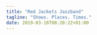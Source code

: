 ```yaml
---
title: "Red Jackets Jazzband"
tagline: "Shows. Places. Times."
date: 2019-03-16T08:20:22+01:00
---
```


<script type="text/javascript">
function readFile(file, callback)
{
    var f = new XMLHttpRequest();
    f.open("GET", file, false);
    f.onreadystatechange = function ()
    {
        if(f.readyState === 4)
        {
            if(f.status === 200 || f.status == 0)
            {
                var res= f.responseText;
                callback(res);
            }
        }
    }
    f.send(null);
}

function parse_showlist(data) {
    var shows = data.split('\n');
    var number_of_shows = shows.length - 1;

    var table = document.getElementById("showTable");

    for (var i = 0; i < number_of_shows; i++) {
        var show_date = shows[i].split(",")[0];
        var show_name = shows[i].split(",")[1];

        var row = table.insertRow(-1);
        var cell = row.insertCell(-1);
	cell.innerHTML = show_date
        var cell = row.insertCell(-1);
        cell.innerHTML = show_name
    }
}

function loadShows() {
    readFile('shows.txt', parse_showlist) 
}

window[ addEventListener ? 'addEventListener' : 'attachEvent' ]( addEventListener ? 'load' : 'onload', loadShows )

</script>

<table id="showTable" style="width:100%;">
</table> 

